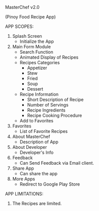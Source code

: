 MasterChef v2.0

(Pinoy Food Recipe App)

APP SCOPES:

1. Splash Screen
	- Initialize the App
2. Main Form Module
	- Search Function
	- Animated Display of Recipes
	- Recipes Categories
		- Appetizer
		- Stew
		- Fried
		- Soup
		- Dessert
	- Recipe Information
		- Short Description of Recipe
		- Number of Servings
		- Recipe Ingredients
		- Recipe Cooking Procedure
	- Add to Favorites
3. Favorites
	- List of Favorite Recipes
4. About MasterChef
	- Description of App
5. About Developer
	- Developer's Info
6. Feedback
	- Can Send Feedback via Email client.
7. Share App
	- Can share the app
8. More Apps 
	- Redirect to Google Play Store

APP LIMITATIONS:

1. The Recipes are limited.

